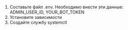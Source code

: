 1. Составьте файл .env. Необходимо внести эти данные: ADMIN_USER_ID, YOUR_BOT_TOKEN
2. Установите зависимости 
3. Создайте службу systemctl 

